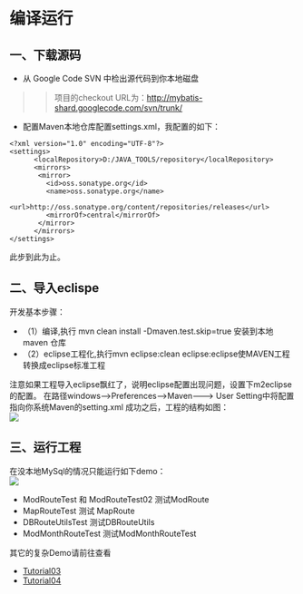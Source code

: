 # 编译运行 #
## 一、下载源码 ##
  * 从 Google Code SVN 中检出源代码到你本地磁盘
> > 项目的checkout URL为：http://mybatis-shard.googlecode.com/svn/trunk/
  * 配置Maven本地仓库配置settings.xml，我配置的如下：
```
<?xml version="1.0" encoding="UTF-8"?>
<settings>
	  <localRepository>D:/JAVA_TOOLS/repository</localRepository>
      <mirrors>  
       <mirror>  
         <id>oss.sonatype.org</id>  
         <name>oss.sonatype.org</name>  
         <url>http://oss.sonatype.org/content/repositories/releases</url>  
         <mirrorOf>central</mirrorOf>  
       </mirror>  
      </mirrors>  
</settings>
```
此步到此为止。

## 二、导入eclispe ##
开发基本步骤：
  * （1）编译,执行 mvn clean install -Dmaven.test.skip=true 安装到本地maven 仓库
  * （2）eclipse工程化,执行mvn eclipse:clean eclipse:eclipse使MAVEN工程转换成eclipse标准工程

注意如果工程导入eclipse飘红了，说明eclipse配置出现问题，设置下m2eclipse的配置。
在路径windows-->Preferences-->Maven---> User Setting中将配置指向你系统Maven的setting.xml
成功之后，工程的结构如图：<br>
<img src='http://img01.taobaocdn.com/bao/uploaded/i1/14839030631177145/T1GkMYFkFbXXXXXXXX_!!723064839-0-pix.jpg_570x10000.jpg' />

<h2>三、运行工程</h2>
在没本地MySql的情况只能运行如下demo：<br>
<img src='http://img02.taobaocdn.com/bao/uploaded/i2/14839030690566754/T1TgU3Fc4XXXXXXXXX_!!723064839-0-pix.jpg_570x10000.jpg' />
<br>
<ul><li>ModRouteTest 和 ModRouteTest02 测试ModRoute<br>
</li><li>MapRouteTest 测试 MapRoute<br>
</li><li>DBRouteUtilsTest 测试DBRouteUtils<br>
</li><li>ModMonthRouteTest 测试ModMonthRouteTest</li></ul>

其它的复杂Demo请前往查看<br>
<ul><li><a href='Tutorial03.md'>Tutorial03 </a>
</li><li><a href='Tutorial04.md'>Tutorial04</a>